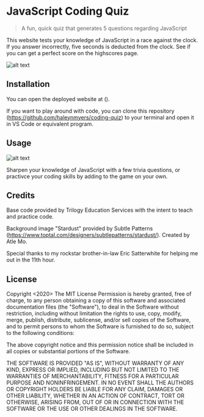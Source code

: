 # JavaScript Coding Quiz
> A fun, quick quiz that generates 5 questions regarding JavaScript

This website tests your knowledge of JavaScript in a race against the clock. If you answer incorrectly, five seconds is deducted from the clock. See if you can get a perfect score on the highscores page. 

![alt text](https://github.com/haleynmyers/coding-quiz/blob/master/assets/codingQuizScreenshot.png "JavaScript Quiz Homepage")

## Installation

You can open the deployed website at ().

If you want to play around with code, you can
clone this repository (https://github.com/haleynmyers/coding-quiz) to your terminal and open it in VS Code or equivalent program.

## Usage 

![alt text](https://github.com/haleynmyers/coding-quiz/blob/master/assets/codeQuizDemo.gif "Quiz demonstration")

Sharpen your knowledge of JavaScript with a few trivia questions, or practivce your coding skills by adding to the game on your own.

## Credits

Base code provided by Trilogy Education Services with the intent to teach and practice code. 

Background image "Stardust" provided by Subtle Patterns (https://www.toptal.com/designers/subtlepatterns/stardust/).
Created by Atle Mo.

Special thanks to my rockstar brother-in-law Eric Satterwhite for helping me out in the 11th hour.

## License 
Copyright <2020> <Haley Myers>
The MIT License
Permission is hereby granted, free of charge, to any person obtaining a copy of this software and associated documentation files (the "Software"), to deal in the Software without restriction, including without limitation the rights to use, copy, modify, merge, publish, distribute, sublicense, and/or sell copies of the Software, and to permit persons to whom the Software is furnished to do so, subject to the following conditions:

The above copyright notice and this permission notice shall be included in all copies or substantial portions of the Software.

THE SOFTWARE IS PROVIDED "AS IS", WITHOUT WARRANTY OF ANY KIND, EXPRESS OR IMPLIED, INCLUDING BUT NOT LIMITED TO THE WARRANTIES OF MERCHANTABILITY, FITNESS FOR A PARTICULAR PURPOSE AND NONINFRINGEMENT. IN NO EVENT SHALL THE AUTHORS OR COPYRIGHT HOLDERS BE LIABLE FOR ANY CLAIM, DAMAGES OR OTHER LIABILITY, WHETHER IN AN ACTION OF CONTRACT, TORT OR OTHERWISE, ARISING FROM, OUT OF OR IN CONNECTION WITH THE SOFTWARE OR THE USE OR OTHER DEALINGS IN THE SOFTWARE.
